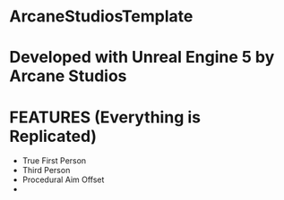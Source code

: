 # ArcaneStudiosTemplate
# Developed with Unreal Engine 5 by Arcane Studios

# FEATURES (Everything is Replicated)
- True First Person
- Third Person
- Procedural Aim Offset
- 
